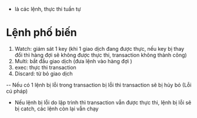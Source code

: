 - là các lệnh, thực thi tuần tự 

# Lệnh phố biến 
1. Watch: giám sát 1 key (khi 1 giao dịch đang được thực, nếu key bị thay đổi thì hàng đợi sẽ không được thực thi, transaction không thành công)
2. Multi: bắt đầu giao dịch (đưa lệnh vào hàng đợi )
3. exec: thực thi transaction
4. Discard: từ bỏ giao dịch

-- Nếu có 1 lệnh bị lỗi trong transaction bị lỗi thì transaction sẽ bị hủy bỏ (Lỗi cú pháp)
- Nếu lệnh bị lỗi do lập trình thì transaction vẫn được thực thi, lệnh bị lỗi sẽ bị catch, các lệnh còn lại vẫn chạy